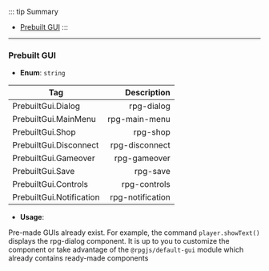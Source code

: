 ::: tip Summary
- [Prebuilt GUI](#prebuilt-gui)
:::
---
### Prebuilt GUI
- **Enum**: `string`

| Tag           | Description |
| ------------- |------------:|
| PrebuiltGui.Dialog | rpg-dialog |
| PrebuiltGui.MainMenu | rpg-main-menu |
| PrebuiltGui.Shop | rpg-shop |
| PrebuiltGui.Disconnect | rpg-disconnect |
| PrebuiltGui.Gameover | rpg-gameover |
| PrebuiltGui.Save | rpg-save |
| PrebuiltGui.Controls | rpg-controls |
| PrebuiltGui.Notification | rpg-notification | 
- **Usage**:

 

Pre-made GUIs already exist. For example, the command `player.showText()` displays the rpg-dialog component. It is up to you to customize the component or take advantage of the `@rpgjs/default-gui` module which already contains ready-made components

